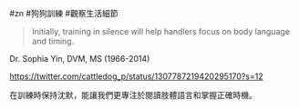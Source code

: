 #zn #狗狗訓練 #觀察生活細節 

>Initially, training in silence will help handlers focus on body language and timing.

Dr. Sophia Yin, DVM, MS (1966-2014)


https://twitter.com/cattledog_p/status/1307787219420295170?s=12

在訓練時保持沈默，能讓我們更專注於閱讀肢體語言和掌握正確時機。